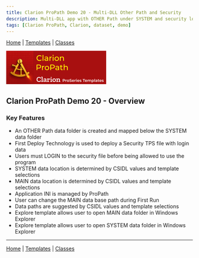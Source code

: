 ```yaml
---
title: Clarion ProPath Demo 20 - Multi-DLL Other Path and Security
description: Multi-DLL app with OTHER Path under SYSTEM and security login requirement.
tags: [Clarion ProPath, Clarion, dataset, demo]
---
```


[Home](../index.md) | [Templates](../templates/index.md) | [Classes](../classes/index.md)

[![ProPath logo](../assets/images/ProPath270x90.png)](https://www.clarionproseries.com/html/propath.html)

## Clarion ProPath Demo 20 - Overview

### Key Features

- An OTHER Path data folder is created and mapped below the SYSTEM data folder
- First Deploy Technology is used to deploy a Security TPS file with login data
- Users must LOGIN to the security file before being allowed to use the program
- SYSTEM data location is determined by CSIDL values and template selections
- MAIN data location is determined by CSIDL values and template selections
- Application INI is managed by ProPath
- User can change the MAIN data base path during First Run
- Data paths are suggested by CSIDL values and template selections
- Explore template allows user to open MAIN data folder in Windows Explorer
- Explore template allows user to open SYSTEM data folder in Windows Explorer

---

[Home](../index.md) | [Templates](../templates/index.md) | [Classes](../classes/index.md)

